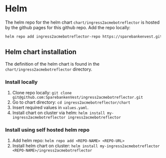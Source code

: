 # Helm

The helm repo for the helm chart `chart/ingress2acmebotreflector` is hosted by the github pages for this github repo. Add the repo locally:

```bash
helm repo add ingress2acmebotreflector-repo https://sparebankenvest.github.io/ingress2acmebotreflector/
```

## Helm chart installation

The definition of the helm chart is found in the `chart/ingress2acmebotreflector` directory.

### Install locally

1. Clone repo locally: `git clone git@github.com:SparebankenVest/ingress2acmebotreflector.git`
2. Go to chart directory: `cd ingress2acmebotreflector/chart`
3. Insert required values in `values.yaml`.
3. Install chart on cluster via helm: `helm install my-ingress2acmebotreflector ingress2acmebotreflector`

### Install using self hosted helm repo

1. Add helm repo: `helm repo add <REPO-NAME> <REPO-URL>`
2. Install helm chart on cluster: `helm install my-ingress2acmebotreflector <REPO-NAME>/ingress2acmebotreflector`

